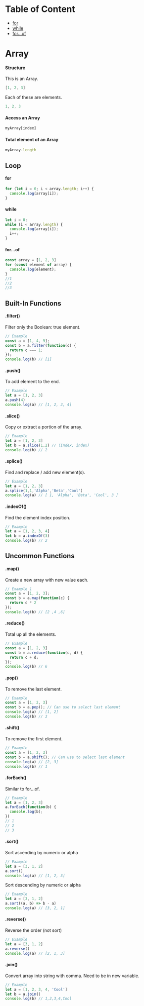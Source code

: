 # Table of Content
- [for](#for)
- [while](#while)
- [for...of](#for...of)

# Array
#### Structure
This is an Array.
```javascript
[1, 2, 3]
```
Each of these are elements.
```javascript
1, 2, 3
```

#### Access an Array
```javascript
myArray[index]
```
#### Total element of an Array
```javascript
myArray.length
```

## Loop
#### for
```javascript
for (let i = 0; i < array.length; i++) {
  console.log(array[i]);
}
```

#### while
```javascript
let i = 0;
while (i < array.length) {
  console.log(array[i]);
  i++;
}
```

#### for...of
```javascript
const array = [1, 2, 3]
for (const element of array) {
  console.log(element);
}
//1
//2
//3
```

## Built-In Functions
#### .filter()
Filter only the Boolean: true element.
```javascript
// Example 
const a = [1, 4, 9];
const b = a.filter(function(c) {
  return c === 1;
});
console.log(b) // [1]
```

#### .push()
To add element to the end.
```javascript
// Example 
let a = [1, 2, 3]
a.push(4)
console.log(a) // [1, 2, 3, 4]
```

#### .slice()
Copy or extract a portion of the array.
```javascript
// Example 
let a = [1, 2, 3]
let b = a.slice(1,2) // (index, index)
console.log(b) // 2
```

#### .splice()
Find and replace / add new element(s).
```javascript
// Example 
let a = [1, 2, 3]
a.splice(1,1,'Alpha','Beta','Cool')
console.log(a) // [ 1, 'Alpha', 'Beta', 'Cool', 3 ]
```

#### .indexOf()
Find the element index position.
```javascript
// Example 
let a = [1, 2, 3, 4]
let b = a.indexOf(3)
console.log(b) // 2
```

## Uncommon Functions
#### .map()
Create a new array with new value each.
```javascript
// Example 1 
const a = [1, 2, 3];
const b = a.map(function(c) {
  return c * 2
});
console.log(b) // [2 ,4 ,6]
```

#### .reduce()
Total up all the elements.
```javascript
// Example 
const a = [1, 2, 3]
const b = a.reduce(function(c, d) {
  return c + d;
});
console.log(b) // 6
```

#### .pop()
To remove the last element.
```javascript
// Example 
const a = [1, 2, 3]
const b = a.pop(); // Can use to select last element
console.log(a) // [1, 2]
console.log(b) // 3
```

#### .shift()
To remove the first element.
```javascript
// Example 
const a = [1, 2, 3]
const b = a.shift(); // Can use to select last element
console.log(a) // [2, 3]
console.log(b) // 1
```

#### .forEach()
Similar to for...of.
```javascript
// Example 
let a = [1, 2, 3]
a.forEach(function(b) {
  console.log(b);
})
// 1
// 2
// 3
```

#### .sort()
Sort ascending by numeric or alpha
```javascript
// Example 
let a = [3, 1, 2]
a.sort()
console.log(a) // [1, 2, 3]
```
Sort descending by numeric or alpha
```javascript
// Example 
let a = [3, 1, 2]
a.sort((a, b) => b - a)
console.log(a) // [3, 2, 1]
```

#### .reverse()
Reverse the order (not sort)
```javascript
// Example 
let a = [3, 1, 2]
a.reverse()
console.log(a) // [2, 1, 3]
```

#### .join()
Convert array into string with comma. Need to be in new variable.
```javascript
// Example 
let a = [1, 2, 3, 4, 'Cool']
let b = a.join()
console.log(b) // 1,2,3,4,Cool
```